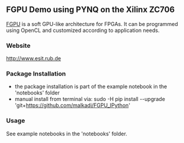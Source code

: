 ## FGPU Demo using PYNQ on the Xilinx ZC706
[FGPU](http://dl.acm.org/citation.cfm?id=2847273) is a soft GPU-like architecture for FPGAs. It can be programmed using OpenCL and customized according to application needs.

### Website
http://www.esit.rub.de

### Package Installation
 * the package installation is part of the example notebook in the 'notebooks' folder
 * manual install from terminal via: sudo -H pip install --upgrade 'git+https://github.com/malkadi/FGPU_IPython'

### Usage
See example notebooks in the 'notebooks' folder.
